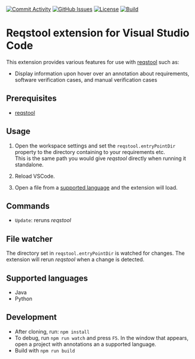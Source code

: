 [![Commit Activity](https://img.shields.io/github/commit-activity/m/Luftfartsverket/reqstool-vscode-extension?label=commits&style=for-the-badge)](https://github.com/Luftfartsverket/reqstool-vscode-extension/pulse)
[![GitHub Issues](https://img.shields.io/github/issues/Luftfartsverket/reqstool-vscode-extension?style=for-the-badge&logo=github)](https://github.com/Luftfartsverket/reqstool-vscode-extension/issues)
[![License](https://img.shields.io/github/license/Luftfartsverket/reqstool-vscode-extension?style=for-the-badge&logo=opensourceinitiative)](https://opensource.org/license/mit/)
[![Build](https://img.shields.io/github/actions/workflow/status/Luftfartsverket/reqstool-vscode-extension/build.yml?style=for-the-badge&logo=github)](https://github.com/Luftfartsverket/reqstool-vscode-extension/actions/workflows/build.yml)

# Reqstool extension for Visual Studio Code

This extension provides various features for use  with [reqstool](https://github.com/Luftfartsverket/reqstool-client) such as:

* Display information upon hover over an annotation about requirements, software verification cases, and manual verification cases 

## Prerequisites

* [reqstool](https://github.com/Luftfartsverket/reqstool-client)

## Usage

1. Open the workspace settings and set the `reqstool.entryPointDir` property to the directory containing to your requirements etc.  
  This is the same path you would give *reqstool* directly when running it standalone.

1. Reload VSCode.

2. Open a file from a [supported language](#supported-languages) and the extension will load.

## Commands

* `Update`: reruns *reqstool*

## File watcher

The directory set in `reqstool.entryPointDir` is watched for changes. The extension will rerun *reqstool* when a change is detected.

## Supported languages

* Java
* Python

## Development

* After cloning, run: `npm install`
* To debug, run `npm run watch` and press `F5`. In the window that appears, open a project with annotations an a supported language.
* Build with `npm run build`